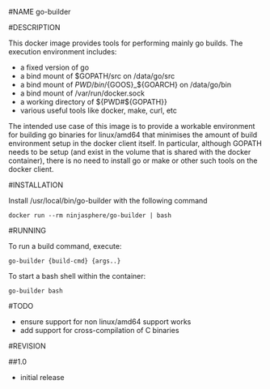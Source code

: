 #NAME
	go-builder

#DESCRIPTION

This docker image provides tools for performing mainly go builds. The execution environment includes:

* a fixed version of go
* a bind mount of $GOPATH/src on /data/go/src
* a bind mount of ${PWD}/bin/${GOOS}_${GOARCH} on /data/go/bin
* a bind mount of /var/run/docker.sock
* a working directory of ${PWD#${GOPATH}}
* various useful tools like docker, make, curl, etc

The intended use case of this image is to provide a workable environment for building go binaries for linux/amd64 that minimises the amount of build environment setup in the docker client itself. In particular, although GOPATH needs to be
setup (and exist in the volume that is shared with the docker container), there is no need to install go or make or other such tools on the docker client.

#INSTALLATION

Install /usr/local/bin/go-builder with the following command

```
docker run --rm ninjasphere/go-builder | bash
```

#RUNNING

To run a build command, execute:

```
go-builder {build-cmd} {args..}
```

To start a bash shell within the container:

```
go-builder bash
```

#TODO

* ensure support for non linux/amd64 support works
* add support for cross-compilation of C binaries

#REVISION

##1.0

* initial release